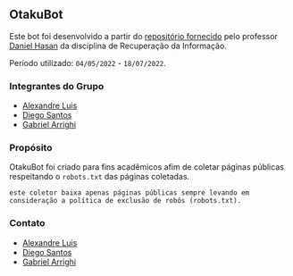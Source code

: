 ## OtakuBot

Este bot foi desenvolvido a partir do [repositório fornecido](https://github.com/daniel-hasan/ri-crawler) pelo professor [Daniel Hasan](https://github.com/daniel-hasan) da disciplina de Recuperação da Informação. 

Período utilizado: `04/05/2022` - `18/07/2022`.

### Integrantes do Grupo

 - [Alexandre Luis](https://github.com/Agronault)
 - [Diego Santos](https://github.com/dissantos)
 - [Gabriel Arrighi](https://github.com/AllrightIsHere/)

### Propósito

OtakuBot foi criado para fins acadêmicos afim de coletar páginas públicas respeitando o `robots.txt` das páginas coletadas.

```
este coletor baixa apenas páginas públicas sempre levando em consideração a política de exclusão de robôs (robots.txt).
```

### Contato

 - [Alexandre Luis](mailto:xande.luis@hotmail.com)
 - [Diego Santos](mailto:disantosg18@gmail.com)
 - [Gabriel Arrighi](mailto:gasilva912@gmail.com)
